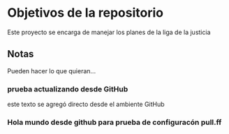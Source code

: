 # Objetivos de la repositorio

Este proyecto se encarga de manejar los planes de la liga de la justicia


## Notas
Pueden hacer lo que quieran...

### prueba actualizando desde GitHub
  este texto se agregó directo desde el ambiente GitHub
  
### Hola mundo desde github para prueba de configuracón pull.ff
